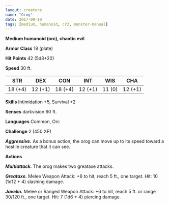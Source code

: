 ```yaml
---
layout: creature
name: "Orog"
date: 2017-09-10
tags: [medium, humanoid, cr2, monster-manual]
---
```


**Medium humanoid (orc), chaotic evil**

**Armor Class** 18 (plate)

**Hit Points** 42 (5d8+20)

**Speed** 30 ft.

|   STR   |   DEX   |   CON   |   INT   |   WIS   |   CHA   |
|:-----:|:-----:|:-----:|:-----:|:-----:|:-----:|
| 18 (+4) | 12 (+1) | 18 (+4) | 12 (+1) | 11 (0) | 12 (+1) |

**Skills** Intimidation +5, Survival +2

**Senses** darkvision 60 ft.

**Languages** Common, Orc

**Challenge** 2 (450 XP)

***Aggressive.*** As a bonus action, the orog can move up to its speed toward a hostile creature that it can see.

**Actions**

***Multiattack.*** The orog makes two greataxe attacks.

***Greataxe.*** Melee Weapon Attack: +6 to hit, reach 5 ft., one target. Hit: 10 (1d12 + 4) slashing damage.

***Javelin.*** Melee or Ranged Weapon Attack: +6 to hit, reach 5 ft. or range 30/120 ft., one target. Hit: 7 (1d6 + 4) piercing damage.

